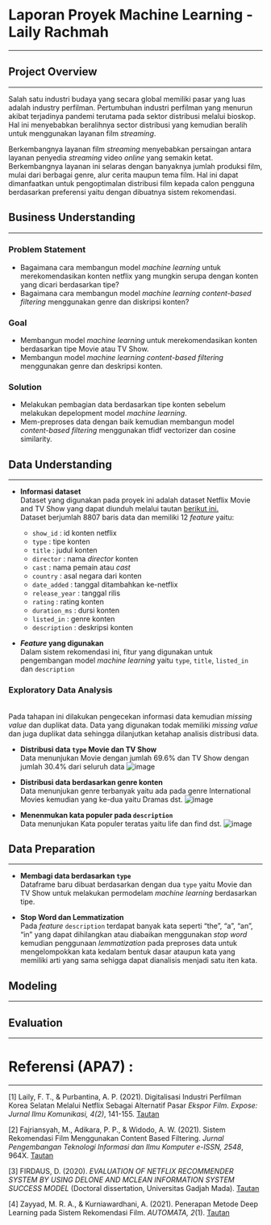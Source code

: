# Laporan Proyek Machine Learning - Laily Rachmah
---

## Project Overview
---
Salah satu industri budaya yang secara global memiliki pasar yang luas adalah industry perfilman. Pertumbuhan industri perfilman yang menurun akibat terjadinya pandemi terutama pada sektor distribusi melalui bioskop. Hal ini menyebabkan beralihnya sector distribusi yang kemudian beralih untuk menggunakan layanan film _streaming_. 

Berkembangnya layanan film _streaming_ menyebabkan persaingan antara layanan penyedia _streaming_ video _online_ yang semakin ketat. Berkembangnya layanan ini selaras dengan banyaknya jumlah produksi film, mulai dari berbagai genre, alur cerita maupun tema film. Hal ini dapat dimanfaatkan untuk pengoptimalan distribusi film kepada calon pengguna berdasarkan preferensi yaitu dengan dibuatnya sistem rekomendasi. 



## Business Understanding
---

### Problem Statement
* Bagaimana cara membangun model _machine learning_ untuk merekomendasikan konten netflix yang mungkin serupa dengan konten yang dicari berdasarkan tipe?
* Bagaimana cara membangun model _machine learning content-based filtering_ menggunakan genre dan diskripsi konten?


### Goal
* Membangun model _machine learning_ untuk merekomendasikan konten berdasarkan tipe Movie atau TV Show.
* Membangun model _machine learning content-based filtering_ menggunakan genre dan deskripsi konten.


### Solution
* Melakukan pembagian data berdasarkan tipe konten sebelum melakukan depelopment model _machine learning_.
* Mem-preproses data dengan baik kemudian membangun model _content-based filtering_ menggunakan tfidf vectorizer dan cosine similarity.



## Data Understanding
---
- **Informasi dataset**
  <br>Dataset yang digunakan pada proyek ini adalah dataset Netflix Movie and TV Show yang dapat diunduh melalui tautan [berikut ini.](https://www.kaggle.com/datasets/shivamb/netflix-shows?datasetId=434238&searchQuery=recom)
  <br>Dataset berjumlah 8807 baris data dan memiliki 12 _feature_ yaitu:
    *   `show_id` : id konten netflix
    *   `type` : tipe konten
    *   `title` : judul konten
    *   `director` : nama _director_ konten
    *   `cast` : nama pemain atau _cast_
    *   `country` : asal negara dari konten
    *   `date_added` : tanggal ditambahkan ke-netflix
    *   `release_year` : tanggal rilis
    *   `rating` : rating konten
    *   `duration_ms` : dursi konten
    *   `listed_in` : genre konten
    *   `description` : deskripsi konten

- **_Feature_ yang digunakan**
  <br>Dalam sistem rekomendasi ini, fitur yang digunakan untuk pengembangan model _machine learning_ yaitu `type`, `title`, `listed_in` dan `description`

### Exploratory Data Analysis
<br> Pada tahapan ini dilakukan pengecekan informasi data kemudian _missing value_ dan duplikat data. Data yang digunakan todak memiliki _missing value_ dan juga duplikat data sehingga dilanjutkan ketahap analisis distribusi data.
- **Distribusi data `type` Movie dan TV Show**
  <br>Data menunjukan Movie dengan jumlah 69.6% dan TV Show dengan jumlah 30.4% dari seluruh data
  ![image](https://user-images.githubusercontent.com/91611703/191995037-7c0470f4-ba47-434b-9401-3193642c9b6a.png)

- **Distribusi data berdasarkan genre konten**
  <br>Data menunjukan genre terbanyak yaitu ada pada genre International Movies kemudian yang ke-dua yaitu Dramas dst.
  ![image](https://user-images.githubusercontent.com/91611703/191995085-1fd287d6-2769-42a7-8b90-7d91d5af9e54.png)

- **Menenmukan kata populer pada `description`**
  <br>Data menunjukan Kata populer teratas yaitu life dan find dst.
  ![image](https://user-images.githubusercontent.com/91611703/191995113-e4534a22-4d67-48de-a11c-c2f4f8dcb87a.png)


## Data Preparation
---
- **Membagi data berdasarkan `type`**
  <br>Dataframe baru dibuat berdasarkan dengan dua `type` yaitu Movie dan TV Show untuk melakukan permodelam _machine learning_ berdasarkan tipe.
  
- **Stop Word dan Lemmatization**
  <br>Pada _feature_ `description` terdapat banyak kata seperti “the”, “a”, “an”, “in” yang dapat dihilangkan atau diabaikan menggunakan _stop word_ kemudian penggunaan _lemmatization_ pada preproses data untuk mengelompokkan kata kedalam bentuk dasar ataupun kata yang memiliki arti yang sama sehigga dapat dianalisis menjadi satu iten kata.


## Modeling
---


## Evaluation
---


# Referensi (APA7)  :
---
[1] Laily, F. T., & Purbantina, A. P. (2021). Digitalisasi Industri Perfilman Korea Selatan Melalui Netflix Sebagai Alternatif Pasar _Ekspor Film. Expose: Jurnal Ilmu Komunikasi, 4(2)_, 141-155. [Tautan](http://e-journal.president.ac.id/presunivojs/index.php/EXPOSE/article/view/1494)

[2] Fajriansyah, M., Adikara, P. P., & Widodo, A. W. (2021). Sistem Rekomendasi Film Menggunakan Content Based Filtering. _Jurnal Pengembangan Teknologi Informasi dan Ilmu Komputer e-ISSN, 2548_, 964X. [Tautan](http://j-ptiik.ub.ac.id/index.php/j-ptiik/article/download/9163/4159)

[3] FIRDAUS, D. (2020). _EVALUATION OF NETFLIX RECOMMENDER SYSTEM BY USING DELONE AND MCLEAN INFORMATION SYSTEM SUCCESS MODEL_ (Doctoral dissertation, Universitas Gadjah Mada). [Tautan](http://etd.repository.ugm.ac.id/penelitian/detail/196994)

[4] Zayyad, M. R. A., & Kurniawardhani, A. (2021). Penerapan Metode Deep Learning pada Sistem Rekomendasi Film. _AUTOMATA, 2_(1). [Tautan](https://journal.uii.ac.id/AUTOMATA/article/view/17426)
